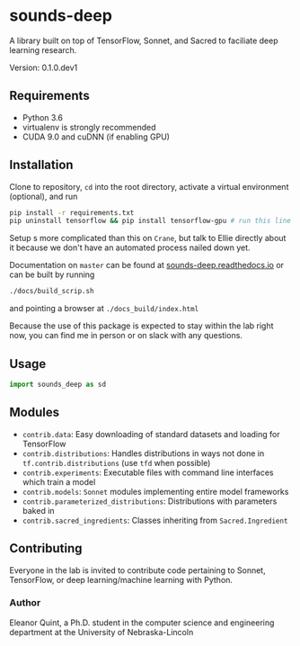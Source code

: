 # sounds-deep

A library built on top of TensorFlow, Sonnet, and Sacred to faciliate deep learning research.

Version: 0.1.0.dev1

## Requirements

- Python 3.6
- virtualenv is strongly recommended
- CUDA 9.0 and cuDNN (if enabling GPU)

## Installation

Clone to repository, `cd` into the root directory, activate a virtual environment (optional), and run

```bash
pip install -r requirements.txt
pip uninstall tensorflow && pip install tensorflow-gpu # run this line if you want to enable GPU
```

Setup s more complicated than this on `Crane`, but talk to Ellie directly about it because we don't have an automated process nailed down yet.

Documentation on `master` can be found at [sounds-deep.readthedocs.io](https://sounds-deep.readthedocs.io/en/latest/) or can be built by running

```bash
./docs/build_scrip.sh
```

and pointing a browser at `./docs_build/index.html`

Because the use of this package is expected to stay within the lab right now, you can find me in person or on slack with any questions.

## Usage

```python
import sounds_deep as sd
```

## Modules

- `contrib.data`: Easy downloading of standard datasets and loading for TensorFlow
- `contrib.distributions`: Handles distributions in ways not done in `tf.contrib.distributions` (use `tfd` when possible)
- `contrib.experiments`: Executable files with command line interfaces which train a model
- `contrib.models`: `Sonnet` modules implementing entire model frameworks
- `contrib.parameterized_distributions`: Distributions with parameters baked in
- `contrib.sacred_ingredients`: Classes inheriting from `Sacred.Ingredient`

## Contributing

Everyone in the lab is invited to contribute code pertaining to Sonnet, TensorFlow, or deep learning/machine learning with Python.

### Author

Eleanor Quint, a Ph.D. student in the computer science and engineering department at the University of Nebraska-Lincoln
